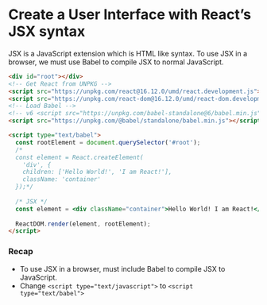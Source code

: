 # Create a User Interface with React’s JSX syntax

JSX is a JavaScript extension which is HTML like syntax. To use JSX in a browser, we must use Babel to compile JSX to normal JavaScript.

```html
<div id="root"></div>
<!-- Get React from UNPKG -->
<script src="https://unpkg.com/react@16.12.0/umd/react.development.js"></script>
<script src="https://unpkg.com/react-dom@16.12.0/umd/react-dom.development.js"></script>
<!-- Load Babel -->
<!-- v6 <script src="https://unpkg.com/babel-standalone@6/babel.min.js"></script> -->
<script src="https://unpkg.com/@babel/standalone/babel.min.js"></script>

<script type="text/babel">
  const rootElement = document.querySelector('#root');
  /*
  const element = React.createElement(
    'div', { 
    children: ['Hello World!', 'I am React!'],
    className: 'container'
  });*/
  
  /* JSX */
  const element = <div className="container">Hello World! I am React!</div>;
  
  ReactDOM.render(element, rootElement);
</script>
```

### Recap
- To use JSX in a browser, must include Babel to compile JSX to JavaScript.
- Change `<script type="text/javascript">` to `<script type="text/babel">`
